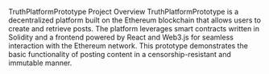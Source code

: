 TruthPlatformPrototype
Project Overview
TruthPlatformPrototype is a decentralized platform built on the Ethereum blockchain that allows users to create and retrieve posts. The platform leverages smart contracts written in Solidity and a frontend powered by React and Web3.js for seamless interaction with the Ethereum network. This prototype demonstrates the basic functionality of posting content in a censorship-resistant and immutable manner.
